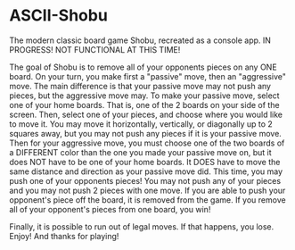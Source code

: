 # ASCII-Shobu
The modern classic board game Shobu, recreated as a console app.
IN PROGRESS!  NOT FUNCTIONAL AT THIS TIME!

 The goal of Shobu is to remove all of your opponents pieces on any ONE board.
 On your turn, you make first a "passive" move, then an "aggressive" move.  The main
 difference is that your passive move may not push any pieces, but the aggressive move may.
 To make your passive move, select one of your home boards.  That is, one of the 2 boards on
 your side of the screen.  Then, select one of your pieces, and choose where you would like
 to move it.  You may move it horizontally, vertically, or diagonally up to 2 squares away,
 but you may not push any pieces if it is your passive move.
 Then for your aggressive move, you must choose one of the two boards of a DIFFERENT color
 than the one you made your passive move on, but it does NOT have to be one of your home
 boards.  It DOES have to move the same distance and direction as your passive move did.
 This time, you may push one of your opponents pieces!  You may not push any of your
 pieces and you may not push 2 pieces with one move.  If you are able to push your opponent's
 piece off the board, it is removed from the game.  If you remove all of your opponent's
 pieces from one board, you win!
 
 Finally, it is possible to run out of legal moves.  If that happens, you lose.
 Enjoy!  And thanks for playing!
